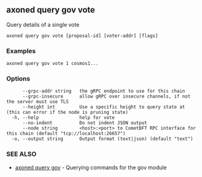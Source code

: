 ## axoned query gov vote

Query details of a single vote

```
axoned query gov vote [proposal-id] [voter-addr] [flags]
```

### Examples

```
axoned query gov vote 1 cosmos1...
```

### Options

```
      --grpc-addr string   the gRPC endpoint to use for this chain
      --grpc-insecure      allow gRPC over insecure channels, if not the server must use TLS
      --height int         Use a specific height to query state at (this can error if the node is pruning state)
  -h, --help               help for vote
      --no-indent          Do not indent JSON output
      --node string        <host>:<port> to CometBFT RPC interface for this chain (default "tcp://localhost:26657")
  -o, --output string      Output format (text|json) (default "text")
```

### SEE ALSO

* [axoned query gov](axoned_query_gov.md)	 - Querying commands for the gov module
